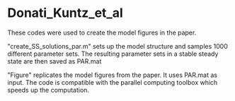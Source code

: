 # Donati_Kuntz_et_al

These codes were used to create the model figures in the paper.

"create_SS_solutions_par.m" sets up the model structure and samples 1000 different parameter sets. The resulting parameter sets in a stable steady state are then saved as PAR.mat

"Figure" replicates the model figures from the paper. It uses PAR.mat as input. The code is compatible with the parallel computing toolbox which speeds up the computation.
